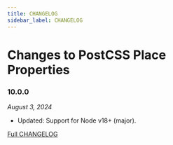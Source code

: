 ```yaml
---
title: CHANGELOG
sidebar_label: CHANGELOG
---
```

# Changes to PostCSS Place Properties

### 10.0.0

_August 3, 2024_

- Updated: Support for Node v18+ (major).

[Full CHANGELOG](https://github.com/csstools/postcss-plugins/tree/main/plugins/postcss-place/CHANGELOG.md)

